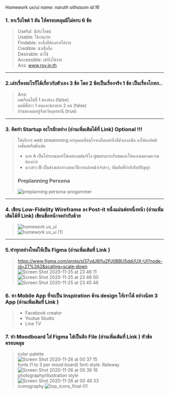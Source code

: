 Homework ux/ui _name: naruth sithasom id:16_ 
### 1. หาเว็บไซต์ 1 อัน ให้ครอบคลุมมีไม่ครบ 6 ข้อ  
> Useful: มีประโยชน์  
> Usable: ใช้งานง่าย  
> Findable: หาสิ่งท่ีต้องการได้ง่าย  
> Credible: น่าเช่ือถือ  
> Desirable: น่าใช้  
> Accessible: เขา้ถึงได้ง่าย  
Ans: www.rov.in.th
---

 ### 2.เล่รเรื่องอะไรก็ได้เกี่ยวกับตัวเอง 3 ข้อ โดย 2 ข้อเป็นเรื่องจริง 1 ข้อ เป็นเรื่องโกหก..
> Ans:  
> ผมเรียนได้ที่ 1 ของห้อง (false)  
> ผมมีพี่สาว 1 คนและน้องชาย 2 คน (false)  
> บ้านของผมอยู่จังหวัดอุดรธานี (true)
>  
---  
### 3. คิดทำ Startup อะไรสักอย่าง (อ่านเพิ่มเติมได้ที่ Link) Optional !!!  
>ให้บริการ web streamming แก่บุคคลที่สนใจจะเผื่อแพร่สิ่งที่ตัวเองถนัด ลงให้แอปพลิเคชั่นสตรีมมิ่งเช่น  
> + นาย A เป็นโปรเกมเมอร์ได้เคสเกมส์มาริโอ ผู้ชมสามารถรับชมและให้คะแนนตามความต้องการ  
> + นางสาว B เป็นช่างแต่งสาวสอนวิธีการแต่งหน้าเจ้าสาว, บัณฑิตที่กำลังรับปริญญา  
> ### Preplanning Persona  
> ![preplanning persona-progammer](https://user-images.githubusercontent.com/25115342/100203547-56be0d00-2f35-11eb-99ed-f1b15a261d6d.png)  
---
### 4. เขียน Low-Fidelity Wireframe ลง Post-it หนึ่งแผ่นต่อหนึ่งหน้า (อ่านเพิ่มเติมได้ที่ Link) เขียนชื่อหน้าจอกำกับด้วย
> ![homework ux_ui](https://user-images.githubusercontent.com/25115342/100230001-ad3c4300-2f57-11eb-8551-c00ac25dcc2b.png)  
![homework ux_ui (1)](https://user-images.githubusercontent.com/25115342/100230119-dd83e180-2f57-11eb-98b3-aabe27f97d81.png)  
---  
### 5.ทำทุกอย่างใหม่ให้เป็น Figma (อ่านเพิ่มเติมที่ Link )  
>https://www.figma.com/proto/sl37ydJ6I1u2PJ0BBU5ddi/UX-UI?node-id=27%3A2&scaling=scale-down  
>![Screen Shot 2020-11-25 at 23 46 11](https://user-images.githubusercontent.com/25115342/100259456-ce625b00-2f7a-11eb-9701-24519dee5abd.png)  
>![Screen Shot 2020-11-25 at 23 46 00](https://user-images.githubusercontent.com/25115342/100259455-cdc9c480-2f7a-11eb-86be-a3c4249b11e3.png)  
>![Screen Shot 2020-11-25 at 23 45 46](https://user-images.githubusercontent.com/25115342/100259437-ca363d80-2f7a-11eb-8a28-e5229e222a41.png)  
### 6. หา Mobile App ที่จะเป็น Inspiration ด้าน design ให้เราได้ อย่างน้อย 3 App (อ่านเพิ่มเติมที่ Link )  
> + Facebook creator  
> + Youtue Studio  
> + Line TV  
### 7. ทำ Moodboard ใส่ Figma ใส่เป็นอีก File (อ่านเพิ่มเติมที่ Link ) หัวข้อครอบคลุม  
> color palette  
> ![Screen Shot 2020-11-26 at 00 37 15](https://user-images.githubusercontent.com/25115342/100263048-94e01e80-2f7f-11eb-9c4f-7b55d7985e92.png)  
> fonts (1 to 3 per mood board) font-style: Raleway  
>  ![Screen Shot 2020-11-26 at 00 39 16](https://user-images.githubusercontent.com/25115342/100263628-5303a800-2f80-11eb-95a9-75bf63708515.png)  
> photography/illustration style  
> ![Screen Shot 2020-11-26 at 00 46 33](https://user-images.githubusercontent.com/25115342/100264063-e50bb080-2f80-11eb-85f0-f99374ab2b90.png)  
> iconography
> ![top_icons_final-01](https://user-images.githubusercontent.com/25115342/100264227-243a0180-2f81-11eb-9874-07bfd4cca4a5.jpg)



